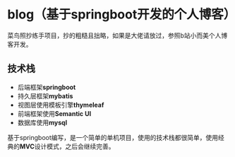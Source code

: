 # blog（基于springboot开发的个人博客）
菜鸟照抄练手项目，抄的粗糙且拙略，如果是大佬请放过，参照b站小而美个人博客开发。
## 技术栈
- 后端框架**springboot**
- 持久层框架**mybatis**
- 视图层使用模板引擎**thymeleaf**
- 前端框架使用**Semantic UI**
- 数据库使用**mysql**

基于springboot编写，是一个简单的单机项目，使用的技术栈都很简单，使用经典的**MVC**设计模式，之后会继续完善。

